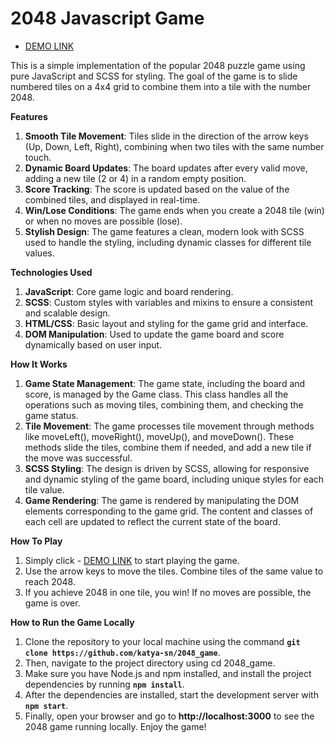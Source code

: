 # 2048 Javascript Game

- [DEMO LINK](https://katya-sn.github.io/2048_game/)

This is a simple implementation of the popular 2048 puzzle game using pure JavaScript and SCSS for styling. 
The goal of the game is to slide numbered tiles on a 4x4 grid to combine them into a tile with the number 2048.

**Features**
1. **Smooth Tile Movement**: 
  Tiles slide in the direction of the arrow keys (Up, Down, Left, Right), combining when two tiles with the same number touch.
2. **Dynamic Board Updates**: 
  The board updates after every valid move, adding a new tile (2 or 4) in a random empty position.
3. **Score Tracking**: 
  The score is updated based on the value of the combined tiles, and displayed in real-time.
4. **Win/Lose Conditions**: 
  The game ends when you create a 2048 tile (win) or when no moves are possible (lose).
5. **Stylish Design**: 
  The game features a clean, modern look with SCSS used to handle the styling, including dynamic classes for different tile values.

  
**Technologies Used**
1. **JavaScript**: 
  Core game logic and board rendering.
2. **SCSS**: 
  Custom styles with variables and mixins to ensure a consistent and scalable design.
3. **HTML/CSS**: 
  Basic layout and styling for the game grid and interface.
4. **DOM Manipulation**: 
  Used to update the game board and score dynamically based on user input.

**How It Works**
1. **Game State Management**: 
  The game state, including the board and score, is managed by the Game class. This class handles all the operations such as moving tiles, combining them, and checking the game status.
2. **Tile Movement**: 
  The game processes tile movement through methods like moveLeft(), moveRight(), moveUp(), and moveDown(). These methods slide the tiles, combine them if needed, and add a new tile if the move was successful.
3. **SCSS Styling**: 
  The design is driven by SCSS, allowing for responsive and dynamic styling of the game board, including unique styles for each tile value.
4. **Game Rendering**: 
  The game is rendered by manipulating the DOM elements corresponding to the game grid. The content and classes of each cell are updated to reflect the current state of the board.
  
**How To Play**
1. Simply click - [DEMO LINK](https://katya-sn.github.io/2048_game/) to start playing the game.
2. Use the arrow keys to move the tiles. Combine tiles of the same value to reach 2048.
3. If you achieve 2048 in one tile, you win! If no moves are possible, the game is over.

**How to Run the Game Locally**
1. Clone the repository to your local machine using the command **`git clone https://github.com/katya-sn/2048_game`**.
2. Then, navigate to the project directory using cd 2048_game.
3. Make sure you have Node.js and npm installed, and install the project dependencies by running **`npm install`**.
4. After the dependencies are installed, start the development server with **`npm start`**.
5. Finally, open your browser and go to **http://localhost:3000** to see the 2048 game running locally. Enjoy the game!

